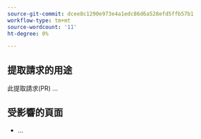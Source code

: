 ```yaml
---
source-git-commit: dcee8c1290e973e4a1edc86d6a528efd5ffb57b1
workflow-type: tm+mt
source-wordcount: '11'
ht-degree: 0%

---
```

## 提取請求的用途

此提取請求(PR) ...

## 受影響的頁面

<!-- It is a best practice to list the affected pages on experienceleague.adobe.com (URLs). Not necessary for large numbers of files. Including both production and staging/review URLs is most helpful. -->

- ...


<!--
If you are fixing a GitHub issue, using the GitHub keyword format (https://help.github.com/en/articles/closing-issues-using-keywords#closing-an-issue-in-a-different-repository) closes the issue when this pull request is merged. Example: `Fixes #1234`.

`main` is the default branch. Merged pull requests to `main` go live on the site automatically. Any requested changes to content on the `main` branch must be related to the released product. Any content related to future releases should be merged to the corresponding `develop` branch.

-->
